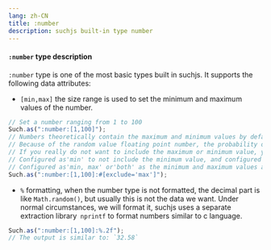 ```yaml
---
lang: zh-CN
title: :number
description: suchjs built-in type number
---
```


#### `:number` type description

`:number` type is one of the most basic types built in suchjs. It supports the following data attributes:

- `[min,max]` the size range is used to set the minimum and maximum values ​​of the number.

```javascript
// Set a number ranging from 1 to 100
Such.as(":number:[1,100]");
// Numbers theoretically contain the maximum and minimum values ​​by default
// Because of the random value floating point number, the probability of the maximum and minimum values ​​is very small
// If you really do not want to include the maximum or minimum value, you can add the configuration attribute exclude
// Configured as'min' to not include the minimum value, and configured as'max' to not include the maximum value
// Configured as'min, max' or'both' as ​​the minimum and maximum values ​​are not included
Such.as(":number:[1,100]:#[exclude='max']");
```

- `%` formatting, when the number type is not formatted, the decimal part is like `Math.random()`, but usually this is not the data we want. Under normal circumstances, we will format it, suchjs uses a separate extraction library` nprintf` to format numbers similar to c language.

```javascript
Such.as(":number:[1,100]:%.2f");
// The output is similar to: `32.58`
```
